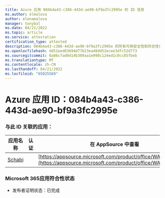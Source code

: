 ```yaml
---
title: Azure 应用 084b4a43-c386-443d-ae90-bf9a3fc2995e 的 ID 信息
ms.author: elmalova
author: elenamalova
manager: tonybal
ms.date: 04/21/2022
ms.topic: article
ms.service: attestation
certification_type: attested
description: 084b4a43-c386-443d-ae90-bf9a3fc2995e 的所有可用安全性和符合性信息。
ms.openlocfilehash: dd51eed63694d77b23ea48dd52ecee3dfc52d773
ms.sourcegitcommit: 6a86cfad0d14b309aa1e990c124ed1c0cc85fbeb
ms.translationtype: MT
ms.contentlocale: zh-CN
ms.lasthandoff: 04/21/2022
ms.locfileid: "65025569"
---
```

# <a name="azure-app-id-084b4a43-c386-443d-ae90-bf9a3fc2995e"></a>Azure 应用 ID：084b4a43-c386-443d-ae90-bf9a3fc2995e


### <a name="apps-associated-with-this-id"></a>与此 ID 关联的应用：
| **应用名称** | **认证** | **在 AppSource 中查看** |
|--------------|---------------|-----------------------|
| [Schabi](../forward/WA200003728.md) |  | [https://appsource.microsoft.com/product/office/WA200003728](https://appsource.microsoft.com/product/office/WA200003728) |

### <a name="microsoft-365-app-compliance-status"></a>Microsoft 365应用符合性状态
- 发布者证明状态：已完成
